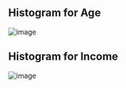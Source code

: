 ## Histogram for Age

![image](https://github.com/user-attachments/assets/2e74981b-18e9-4eed-8d28-c516716dbd26)

## Histogram for Income

![image](https://github.com/user-attachments/assets/644eb69f-2bf7-4b52-9213-35a2c363eab0)
